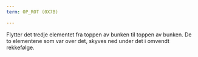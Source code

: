 ```yaml
---
term: OP_ROT (0X7B)

---
```

Flytter det tredje elementet fra toppen av bunken til toppen av bunken. De to elementene som var over det, skyves ned under det i omvendt rekkefølge.